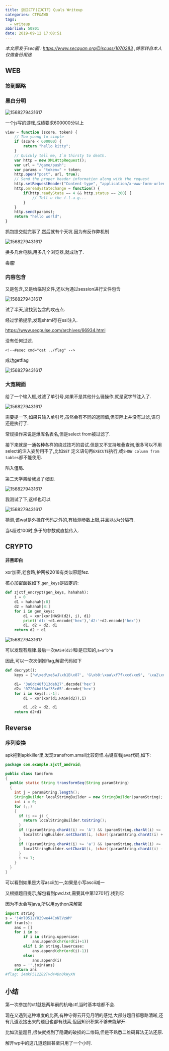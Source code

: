 ```yaml
---
title: 浙江CTF(ZJCTF) Quals Writeup
categories: CTF&AWD
tags:
  - writeup
abbrlink: 50801
date: 2019-09-12 17:08:51
---
```


*本文原发于sec圈 : <https://www.secquan.org/Discuss/1070283> ,博客转自本人仅做备份用途*

<!--more-->

## WEB

### 签到题略

### 黑白分明

![1568279431617](1.png)

一个js写的游戏,成绩要求600000分以上

```javascript
view = function (score, token) {
    // Too young to simple
    if (score < 600000) {
        return "hello kitty";
    }
    // Quickly tell me, I`m thirsty to death.
    var http = new XMLHttpRequest();
    var url = "/game/push";
    var params = "token=" + token;
    http.open("post", url, true);
    // Send the proper header information along with the request
    http.setRequestHeader("Content-type", "application/x-www-form-urlencoded");
    http.onreadystatechange = function() {
        if(http.readyState == 4 && http.status == 200) {
            // Tell u the f-l-a-g...
        }
    }
    http.send(params);
    return "hello world";
}
```

抓包提交就完事了,然后就有个天坑.因为有反作弊机制

![1568279431617](2.jpg)

换多几台电脑,用多几个浏览器,就成功了.

毒瘤!

### 内容包含

又是包含,又是给临时文件,还以为通过session进行文件包含

![1568279431617](3.png)

试了半天,没找到包含的攻击点.

经过学弟提示,发现shtml存在ssi注入.

<https://www.secpulse.com/archives/66934.html>

没有任何过滤.

`<!--#exec cmd="cat ../flag" -->`

成功getflag

![1568279431617](4.png)

### 大宽碗面

给了一个输入框,过滤了单引号,如果不是其他什么骚操作,就是宽字节注入了.

![1568279431617](6.png)

需要提一下,如果只输入单引号,虽然会有不同的返回值,但实际上并没有过滤,语句还是执行了.

常规操作来说是爆库名表名,但是select from被过滤了.

接下来就是一通各种各样的绕过技巧的尝试.但是又不支持堆叠查询,很多可以不用select的注入姿势用不了,比如`SET` 定义语句再`EXECUTE`执行,或`SHOW column from tables`都不能使用.

陷入僵局.

第二天学弟给我发了张图.

![1568279431617](7.png)

我测试了下,这样也可以

![1568279431617](8.png)

猜测,该waf是外挂在代码之外的,有检测参数上限,并且以`&`为分隔符.

当`&`超过100时,多于的参数就直接传入.

## CRYPTO

#### 非黑即白

xor加密,老套路,护网被2018有类似原题fez.

核心加密函数如下,`gen_keys`是固定的:

```python
def zjctf_encrypt(gen_keys, hahahah):
    i = 0
    d1 = hahahah[:8]
    d2 = hahahah[8:]
    for i in gen_keys:
        d1 = xor(xor(HASH(d2), i), d1)
        print('d1:'+d1.encode('hex'),'d2:'+d2.encode('hex'))
        d1, d2 = d2, d1
    return d2 + d1
```

![1568279431617](5.png)

可以发现有规律.最后一次`HASH(d2)`和i是已知的,`a=a^b^a`

因此,可以一次次倒推flag,解密代码如下

```python
def decrypt():
    keys = ['w\xed\xe5wJ\xb1B\x87', 'G\xb8:\xaa\xf7f\xcd\xe9', '\xa2\xdd=\x01\xfe\xba\x12\xdb', 'j[\xdb\x16\xf5\x7ft\xa2', '\xe7x$\xda\xde\xf1\xfd\x05', '\xf3\xf1O\x837\xc0~\xea', '"\xa9\xf7Y\t}R:', 'G\x87\xcb\xa9Z%\xda\xd2', '\xef\x8c\xaa\x95\x16u\xbf6', '\xa8\xe3C\x0b1\xdd\x90\x95', '\xacZ\x10\xdeD\x8c\xa0\x0c', '\x88K\xa8\xd4\x95\xf1|\xec', '\x97\xbe<\xd2F\xc2\xceh', '\xa9\x8b\x88\x03\x83!k\x02', 'c\xd4\xca\xc7\xaa,Tf', 'p\xd1\xbf0\x02E\x0e\x1e']

    d1= '3a6dc48f313deb27'.decode('hex')
    d2= '07204bdf8af35c65'.decode('hex')
    for i in keys[::-1]:
        d1 = xor(xor(d1,HASH(d2)),i)

        d1 ,d2 = d2, d1
    return d2+d1
```

## Reverse

### 序列变换

apk拖到apkkiller里,发现transfrom.smail比较奇怪.右键查看java代码,如下:

```java
package com.example.zjctf_android;

public class tansform
{
  public static String transformSeq(String paramString)
  {
    int j = paramString.length();
    StringBuilder localStringBuilder = new StringBuilder(paramString);
    int i = 0;
    for (;;)
    {
      if (i >= j) {
        return localStringBuilder.toString();
      }
      if ((paramString.charAt(i) >= 'A') && (paramString.charAt(i) <= 'Z')) {
        localStringBuilder.setCharAt(i, (char)(paramString.charAt(i) + '\001'));
      }
      if ((paramString.charAt(i) >= 'a') && (paramString.charAt(i) <= 'z')) {
        localStringBuilder.setCharAt(i, (char)(paramString.charAt(i) - '\001'));
      }
      i += 1;
    }
  }
}

```

可以看到如果是大写ascii加一,如果是小写ascii减一

又根据题目提示,解包看到pwd.txt,需要其中第12701行.找到它

因为不太会写java,所以用python来解密

```python
import string
s = 'j4nlO512Y82Swe44CoNlVzWM'
def tran(s):
    ans = []
    for i in s:
        if i in string.uppercase:
            ans.append(chr(ord(i)+1))
        elif i in string.lowercase:
            ans.append(chr(ord(i)-1))
        else:
            ans.append(i)
    ans = ''.join(ans)
    return ans
#flag: i4mkP512Z82Tvd44DnOkWyXN
```



## 小结

第一次参加的ctf就是两年前的杭电ctf,当时基本啥都不会.

现在又遇到这种难度的比赛,有种守得云开见月明的感觉,大部分题目都思路清晰,还有几道没接出来的题目也都有线索,但因知识积累不够未能解开.

比如流量题目,很快就找到了隐藏的破损的二维码,但是不熟悉二维码算法无法还原.

解开wp中的这几道题目甚至只用了一个小时.